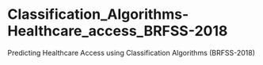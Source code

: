 # Classification_Algorithms-Healthcare_access_BRFSS-2018
Predicting Healthcare Access using Classification Algorithms (BRFSS-2018)

